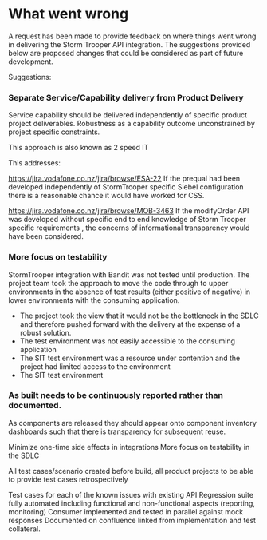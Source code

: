 # What went wrong

A request has been made to provide feedback on where things went wrong in delivering the Storm Trooper API integration.  The suggestions provided below are proposed changes that could be considered as part of future development.

Suggestions:

### Separate Service/Capability delivery from Product Delivery

Service capability should be delivered independently of specific product project deliverables. Robustness as a capability outcome unconstrained by project specific constraints.  

This approach is also known as 2 speed IT

This addresses:

https://jira.vodafone.co.nz/jira/browse/ESA-22
If the prequal had been developed independently of StormTrooper specific Siebel configuration there is a reasonable chance it would have worked for CSS.

https://jira.vodafone.co.nz/jira/browse/MOB-3463
If the modifyOrder API was developed without specific end to end knowledge of Storm Trooper specific requirements , the concerns of informational transparency would have been considered.

### More focus on testability

StormTrooper integration with Bandit was not tested until production. The project team took the approach to move the code through to upper environments in the absence of test results (either positive of negative) in lower environments with the consuming application.

- The project took the view that it would not be the bottleneck in the SDLC and therefore pushed forward with the delivery at the expense of a robust solution.
- The test environment was not easily accessible to the consuming application
- The SIT test environment was a resource under contention and the project had limited access to the environment
- The SIT test environment




### As built needs to be continuously reported rather than documented.

As components are released they should appear onto component inventory dashboards such that there is transparency for subsequent reuse.






Minimize one-time side effects in integrations
More focus on testability in the SDLC




All test cases/scenario created before build, all product projects to be able to provide test cases retrospectively

Test cases for each of the known issues with existing API
Regression suite fully automated including functional and non-functional aspects (reporting, monitoring)
Consumer implemented and tested in parallel against mock responses
Documented on confluence linked from implementation and test collateral.
